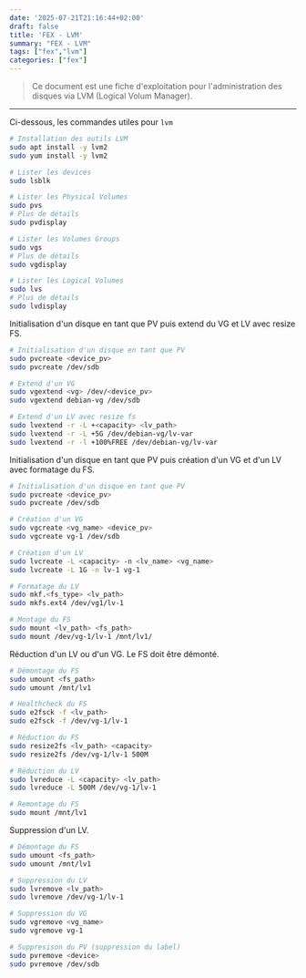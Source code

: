 ```yaml
---
date: '2025-07-21T21:16:44+02:00'
draft: false
title: 'FEX - LVM'
summary: "FEX - LVM"
tags: ["fex","lvm"]
categories: ["fex"]
---
```


> Ce document est une fiche d'exploitation pour l'administration des disques via LVM (Logical Volum Manager).

---

Ci-dessous, les commandes utiles pour `lvm`

```bash
# Installation des outils LVM
sudo apt install -y lvm2
sudo yum install -y lvm2

# Lister les devices
sudo lsblk

# Lister les Physical Volumes
sudo pvs
# Plus de détails
sudo pvdisplay

# Lister les Volumes Groups
sudo vgs
# Plus de détails
sudo vgdisplay

# Lister les Logical Volumes
sudo lvs
# Plus de détails
sudo lvdisplay
```

Initialisation d'un disque en tant que PV puis extend du VG et LV avec resize FS.

```bash
# Initialisation d'un disque en tant que PV 
sudo pvcreate <device_pv>
sudo pvcreate /dev/sdb

# Extend d'un VG
sudo vgextend <vg> /dev/<device_pv>
sudo vgextend debian-vg /dev/sdb

# Extend d'un LV avec resize fs
sudo lvextend -r -L +<capacity> <lv_path>
sudo lvextend -r -L +5G /dev/debian-vg/lv-var
sudo lvextend -r -l +100%FREE /dev/debian-vg/lv-var
```

Initialisation d'un disque en tant que PV puis création d'un VG et d'un LV avec formatage du FS.

```bash
# Initialisation d'un disque en tant que PV 
sudo pvcreate <device_pv>
sudo pvcreate /dev/sdb

# Création d'un VG
sudo vgcreate <vg_name> <device_pv>
sudo vgcreate vg-1 /dev/sdb

# Création d'un LV
sudo lvcreate -L <capacity> -n <lv_name> <vg_name>
sudo lvcreate -L 1G -n lv-1 vg-1

# Formatage du LV
sudo mkf.<fs_type> <lv_path>
sudo mkfs.ext4 /dev/vg1/lv-1

# Montage du FS
sudo mount <lv_path> <fs_path>
sudo mount /dev/vg-1/lv-1 /mnt/lv1/
```

Réduction d'un LV ou d'un VG. Le FS doit être démonté.

```bash
# Démontage du FS
sudo umount <fs_path>
sudo umount /mnt/lv1

# Healthcheck du FS
sudo e2fsck -f <lv_path>
sudo e2fsck -f /dev/vg-1/lv-1

# Réduction du FS
sudo resize2fs <lv_path> <capacity>
sudo resize2fs /dev/vg-1/lv-1 500M

# Réduction du LV
sudo lvreduce -L <capacity> <lv_path>
sudo lvreduce -L 500M /dev/vg-1/lv-1

# Remontage du FS
sudo mount /mnt/lv1
```

Suppression d'un LV.

```bash
# Démontage du FS
sudo umount <fs_path>
sudo umount /mnt/lv1

# Suppression du LV
sudo lvremove <lv_path>
sudo lvremove /dev/vg-1/lv-1

# Suppression du VG
sudo vgremove <vg_name>
sudo vgremove vg-1

# Suppresison du PV (suppression du label)
sudo pvremove <device>
sudo pvremove /dev/sdb
```

